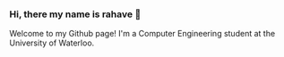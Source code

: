 ### Hi, there my name is rahave 👋
Welcome to my Github page! I'm a Computer Engineering student at the University of Waterloo.
